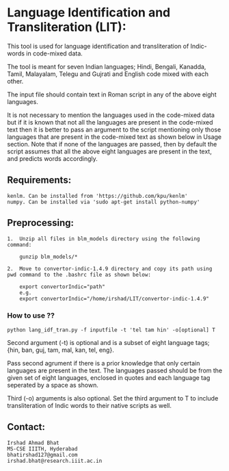 # Language Identification and Transliteration (LIT): 

This tool is used for language identification and transliteration of Indic-words in code-mixed data. 

The tool is meant for seven Indian languages; Hindi, Bengali, Kanadda, Tamil, Malayalam, Telegu and Gujrati and English code mixed with each other.  

The input file should contain text in Roman script in any of the above eight languages. 

It is not necessary to mention the languages used in the code-mixed data but if it is known that not all the languages are present in the code-mixed text then it is better to pass an argument to the script mentioning only those languages that are present in the code-mixed text as shown below in Usage section. Note that if none of the languages are passed, then by default the script assumes that all the above eight languages are present in the text, and predicts words accordingly.

## Requirements:

    kenlm. Can be installed from 'https://github.com/kpu/kenlm'
    numpy. Can be installed via 'sudo apt-get install python-numpy'

## Preprocessing:

    1.  Unzip all files in blm_models directory using the following command:

	    gunzip blm_models/*

    2.  Move to convertor-indic-1.4.9 directory and copy its path using pwd command to the .bashrc file as shown below:

	    export convertorIndic="path"    
	    e.g.
	    export convertorIndic="/home/irshad/LIT/convertor-indic-1.4.9"    


### How to use ??

    python lang_idf_tran.py -f inputfile -t 'tel tam hin' -o[optional] T

Second argument (-t) is optional and is a subset of eight language tags; {hin, ban, guj, tam, mal, kan, tel, eng}.

Pass second agrument if there is a prior knowledge that only certain languages are present in the text. The languages passed should be from the given set of eight languages, enclosed in quotes and each language tag seperated by a space as shown. 

Third (-o) arguments is also optional. Set the third argument to T to include transliteration of Indic words to their native scripts as well.



## Contact:

    Irshad Ahmad Bhat
    MS-CSE IIITH, Hyderabad
    bhatirshad127@gmail.com
    irshad.bhat@research.iiit.ac.in

